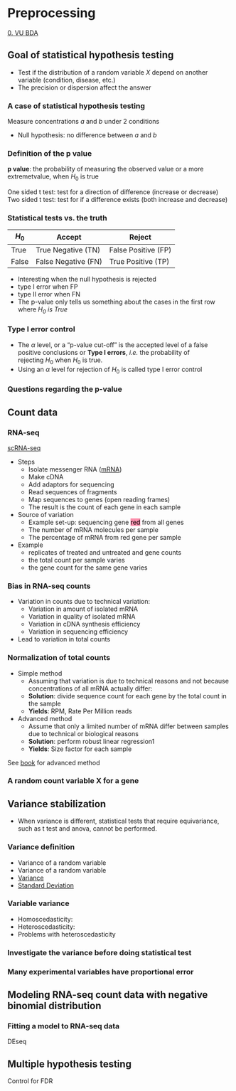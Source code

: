 # Preprocessing

[0. VU BDA](0.%20VU%20BDA.md)

## Goal of statistical hypothesis testing

- Test if the distribution of a random variable $X$ depend on another variable (condition, disease, etc.)
- The precision or dispersion affect the answer

### A case of statistical hypothesis testing

Measure concentrations $a$ and $b$ under 2 conditions
- Null hypothesis: no difference between $a$ and $b$

### Definition of the p value

**p value**: the probability of measuring the observed value or a more extremetvalue, when $H_0$ is true

One sided t test: test for a direction of difference (increase or decrease)
Two sided t test: test for if a difference exists (both increase and decrease)

### Statistical tests vs. the truth

|          $H_0$          | Accept       | Reject       |
| ------------------ | ------------------- | ------------------- |
| True | True Negative (TN)  | False Positive (FP) |
| False | False Negative (FN) | True Positive (TP)  |
- Interesting when the null hypothesis is rejected
- type I error when FP
- type II error when FN
- The p-value only tells us something about the cases in the first row where _$H_0$ is True_

### Type I error control

- The $\alpha$ level, or a “p-value cut-off” is the accepted level of a false positive conclusions or **Type I errors**, _i.e._ the probability of rejecting $H_0$ when $H_0$ is true.
- Using an $\alpha$ level for rejection of $H_0$ is called type I error control

### Questions regarding the p-value



## Count data

### RNA-seq

[scRNA-seq](scRNA-seq.md)

- Steps
	- Isolate messenger RNA ([mRNA](mRNA.md))
	- Make cDNA
	- Add adaptors for sequencing
	- Read sequences of fragments
	- Map sequences to genes (open reading frames)
	- The result is the count of each gene in each sample
- Source of variation
	- Example set-up: sequencing gene <mark style="background: #FF5582A6;">red</mark> from all genes
	- The number of mRNA molecules per sample
	- The percentage of mRNA from red gene per sample
- Example
	- replicates of treated and untreated and gene counts
	- the total count per sample varies
	- the gene count for the same gene varies
### Bias in RNA-seq counts

- Variation in counts due to technical variation:
	- Variation in amount of isolated mRNA
	- Variation in quality of isolated mRNA
	- Variation in cDNA synthesis efficiency
	- Variation in sequencing efficiency
- Lead to variation in total counts

### Normalization of total counts

- Simple method
	- Assuming that variation is due to technical reasons and not because concentrations of all mRNA actually differ:
	- **Solution**: divide sequence count for each gene by the total count in the sample
	- **Yields**: RPM, Rate Per Million reads
- Advanced method
	- Assume that only a limited number of mRNA differ between samples due to technical or biological reasons
	- **Solution**: perform robust linear regression1
	- **Yields**: Size factor for each sample

See [book](https://web.stanford.edu/class/bios221/book/08-chap.html) for advanced method

### A random count variable X for a gene


## Variance stabilization

- When variance is different, statistical tests that require equivariance, such as t test and anova, cannot be performed.

### Variance definition

- Variance of a random variable
- Variance of a random variable
- [Variance](Variance.md)
- [Standard Deviation](Standard%20Deviation.md)

### Variable variance

- Homoscedasticity: 
- Heteroscedasticity:
- Problems with heteroscedasticity

### Investigate the variance before doing statistical test


### Many experimental variables have proportional error


## Modeling RNA-seq count data with negative binomial distribution

### Fitting a model to RNA-seq data

DEseq

## Multiple hypothesis testing

Control for FDR